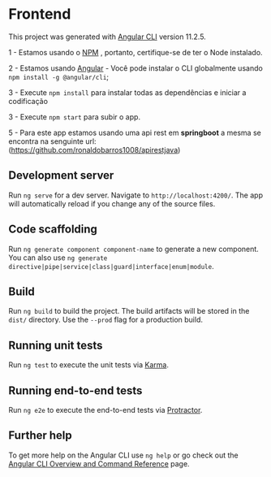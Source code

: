 # Frontend

This project was generated with [Angular CLI](https://github.com/angular/angular-cli) version 11.2.5.

1 - Estamos usando o [NPM](https://nodejs.org/en/) , portanto, certifique-se de ter o Node instalado.

2 - Estamos usando [Angular](https://angular.io/guide/setup-local) - Você pode instalar o CLI globalmente usando `npm install -g @angular/cli`;

3 - Execute `npm install` para instalar todas as dependências e iniciar a codificação

3 - Execute `npm start` para subir o app. 

5 - Para este app estamos usando uma api rest em **springboot** a mesma se encontra na senguinte url: (https://github.com/ronaldobarros1008/apirestjava)

## Development server

Run `ng serve` for a dev server. Navigate to `http://localhost:4200/`. The app will automatically reload if you change any of the source files.

## Code scaffolding

Run `ng generate component component-name` to generate a new component. You can also use `ng generate directive|pipe|service|class|guard|interface|enum|module`.

## Build

Run `ng build` to build the project. The build artifacts will be stored in the `dist/` directory. Use the `--prod` flag for a production build.

## Running unit tests

Run `ng test` to execute the unit tests via [Karma](https://karma-runner.github.io).

## Running end-to-end tests

Run `ng e2e` to execute the end-to-end tests via [Protractor](http://www.protractortest.org/).

## Further help

To get more help on the Angular CLI use `ng help` or go check out the [Angular CLI Overview and Command Reference](https://angular.io/cli) page.
